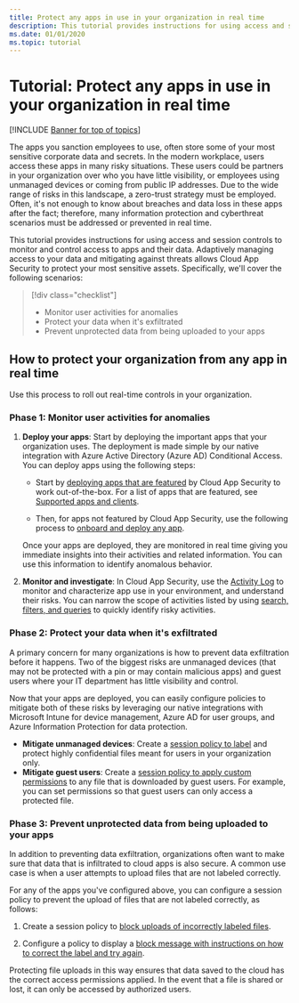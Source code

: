 ```yaml
---
title: Protect any apps in use in your organization in real time
description: This tutorial provides instructions for using access and session controls to monitor and control access to apps and their data.
ms.date: 01/01/2020
ms.topic: tutorial
---
```

# Tutorial: Protect any apps in use in your organization in real time

[!INCLUDE [Banner for top of topics](includes/banner.md)]

The apps you sanction employees to use, often store some of your most sensitive corporate data and secrets. In the modern workplace, users access these apps in many risky situations. These users could be partners in your organization over who you have little visibility, or employees using unmanaged devices or coming from public IP addresses. Due to the wide range of risks in this landscape, a zero-trust strategy must be employed. Often, it's not enough to know about breaches and data loss in these apps after the fact; therefore, many information protection and cyberthreat scenarios must be addressed or prevented in real time.

This tutorial provides instructions for using access and session controls to monitor and control access to apps and their data. Adaptively managing access to your data and mitigating against threats allows Cloud App Security to protect your most sensitive assets. Specifically, we'll cover the following scenarios:

> [!div class="checklist"]
>
> * Monitor user activities for anomalies
> * Protect your data when it's exfiltrated
> * Prevent unprotected data from being uploaded to your apps

## How to protect your organization from any app in real time

Use this process to roll out real-time controls in your organization.

### Phase 1: Monitor user activities for anomalies

1. **Deploy your apps**: Start by deploying the important apps that your organization uses. The deployment is made simple by our native integration with Azure Active Directory (Azure AD) Conditional Access. You can deploy apps using the following steps:

    * Start by [deploying apps that are featured](proxy-intro-aad.md) by Cloud App Security to work out-of-the-box. For a list of apps that are featured, see [Supported apps and clients](proxy-intro-aad.md#supported-apps-and-clients).

    * Then, for apps not featured by Cloud App Security, use the following process to [onboard and deploy any app](proxy-deployment-any-app.md).

    Once your apps are deployed, they are monitored in real time giving you immediate insights into their activities and related information. You can use this information to identify anomalous behavior.

1. **Monitor and investigate**: In Cloud App Security, use the [Activity Log](activity-filters.md) to monitor and characterize app use in your environment, and understand their risks. You can narrow the scope of activities listed by using [search, filters, and queries](activity-filters-queries.md) to quickly identify risky activities.

### Phase 2: Protect your data when it's exfiltrated

A primary concern for many organizations is how to prevent data exfiltration before it happens. Two of the biggest risks are unmanaged devices (that may not be protected with a pin or may contain malicious apps) and guest users where your IT department has little visibility and control.

Now that your apps are deployed, you can easily configure policies to mitigate both of these risks by leveraging our native integrations with Microsoft Intune for device management, Azure AD for user groups, and Azure Information Protection for data protection.

* **Mitigate unmanaged devices**: Create a [session policy to label](session-policy-aad.md#create-a-cloud-app-security-session-policy) and protect highly confidential files meant for users in your organization only.
* **Mitigate guest users**: Create a [session policy to apply custom permissions](session-policy-aad.md#protect-download) to any file that is downloaded by guest users. For example, you can set permissions so that guest users can only access a protected file.

### Phase 3: Prevent unprotected data from being uploaded to your apps

In addition to preventing data exfiltration, organizations often want to make sure that data that is infiltrated to cloud apps is also secure. A common use case is when a user attempts to upload files that are not labeled correctly.

For any of the apps you've configured above, you can configure a session policy to prevent the upload of files that are not labeled correctly, as follows:

1. Create a session policy to [block uploads of incorrectly labeled files](session-policy-aad.md#protect-upload).

1. Configure a policy to display a [block message with instructions on how to correct the label and try again](session-policy-aad.md#educate-protect).

Protecting file uploads in this way ensures that data saved to the cloud has the correct access permissions applied. In the event that a file is shared or lost, it can only be accessed by authorized users.
